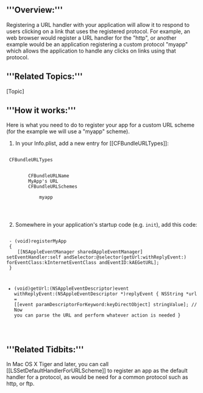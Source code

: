 '''Overview:'''
----

Registering a URL handler with your application will allow it to respond to users clicking on a link that uses the registered protocol. For example, an web browser would register a URL handler for the "http", or another example would be an application registering a custom protocol "myapp" which allows the application to handle any clicks on links using that protocol.


'''Related Topics:'''
----

[Topic]



'''How it works:'''
----

Here is what you need to do to register your app for a custom URL scheme (for the example we will use a "myapp" scheme).

1) In your Info.plist, add a new entry for [[CFBundleURLTypes]]:

<code>
 <key>CFBundleURLTypes</key>
 <array>
 	<dict>
 		<key>CFBundleURLName</key>
 		<string>MyApp's URL</string>
 		<key>CFBundleURLSchemes</key>
 		<array>
 			<string>myapp</string>
 		</array>
 	</dict>
 </array>
</code>

2) Somewhere in your application's startup code (e.g. <code>init</code>), add this code:

<code>
 - (void)registerMyApp
 {
 	[[NSAppleEventManager sharedAppleEventManager] setEventHandler:self andSelector:@selector(getUrl:withReplyEvent:) forEventClass:kInternetEventClass andEventID:kAEGetURL];
 }
 
 - (void)getUrl:(NSAppleEventDescriptor)event withReplyEvent:(NSAppleEventDescriptor *)replyEvent
 {
 	NSString *url = [[event paramDescriptorForKeyword:keyDirectObject] stringValue];
 	// Now you can parse the URL and perform whatever action is needed
 }
</code>


'''Related Tidbits:'''
----

In Mac OS X Tiger and later, you can call [[LSSetDefaultHandlerForURLScheme]] to register an app as the default handler for a protocol, as would be need for a common protocol such as http, or ftp.